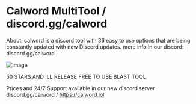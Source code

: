 # Calword MultiTool / discord.gg/calword
About: calword is a discord tool with 36 easy to use options that are being constantly updated with new Discord updates.
more info in our discord: discord.gg/calword



![image](https://github.com/lostroes/Blast-MultiTool/assets/80589822/3751c5c0-7fce-4fb4-b929-e0177d7b9e07)

50 STARS AND ILL RELEASE FREE TO USE BLAST TOOL

Prices and 24/7 Support available in our new discord server discord.gg/calword / https://calword.lol
